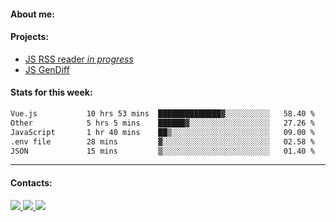 #### About me:

#### Projects:
- [JS RSS reader *in progress*](https://github.com/GKoil/frontend-project-lvl3)
- [JS GenDiff](https://github.com/GKoil/GenDiff)

#### Stats for this week:
<!--START_SECTION:waka-->

```txt
Vue.js           10 hrs 53 mins  ██████████████▓░░░░░░░░░░   58.40 %
Other            5 hrs 5 mins    ██████▓░░░░░░░░░░░░░░░░░░   27.26 %
JavaScript       1 hr 40 mins    ██▒░░░░░░░░░░░░░░░░░░░░░░   09.00 %
.env file        28 mins         ▓░░░░░░░░░░░░░░░░░░░░░░░░   02.58 %
JSON             15 mins         ▒░░░░░░░░░░░░░░░░░░░░░░░░   01.40 %
```

<!--END_SECTION:waka-->
---
#### Contacts:

<a target='_blank' title='LinkedIn' href="https://www.linkedin.com/in/gkoil/">
  <img src="https://img.shields.io/badge/LinkedIn-0077B5?style=for-the-badge&logo=linkedin&logoColor=white" />
</a>
<a target='_blank' title='Telegram' href="https://t.me/gkoil">
  <img src="https://img.shields.io/badge/Telegram-2CA5E0?style=for-the-badge&logo=telegram&logoColor=white" />
</a>
<a target='_blank' title='Gmail' href="mailto: gk.grigorev@gmail.com">
  <img src="https://img.shields.io/badge/Gmail-D14836?style=for-the-badge&logo=gmail&logoColor=white" />
</a>


